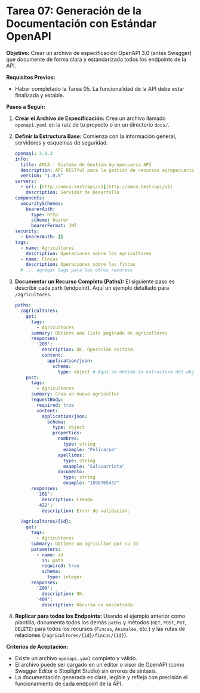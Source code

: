 # Tarea 07: Generación de la Documentación con Estándar OpenAPI

**Objetivo:** Crear un archivo de especificación OpenAPI 3.0 (antes Swagger) que documente de forma clara y estandarizada todos los endpoints de la API.

**Requisitos Previos:**
* Haber completado la Tarea 05. La funcionalidad de la API debe estar finalizada y estable.

**Pasos a Seguir:**

1.  **Crear el Archivo de Especificación:** Crea un archivo llamado `openapi.yaml` en la raíz de tu proyecto o en un directorio `docs/`.

2.  **Definir la Estructura Base:** Comienza con la información general, servidores y esquemas de seguridad.

    ```yaml
    openapi: 3.0.3
    info:
      title: AMCA - Sistema de Gestión Agropecuaria API
      description: API RESTful para la gestión de recursos agropecuarios del sistema AMCA.
      version: "1.0.0"
    servers:
      - url: [http://amca.test/api/v1](http://amca.test/api/v1)
        description: Servidor de Desarrollo
    components:
      securitySchemes:
        bearerAuth:
          type: http
          scheme: bearer
          bearerFormat: JWT
    security:
      - bearerAuth: []
    tags:
      - name: Agricultores
        description: Operaciones sobre los agricultores
      - name: Fincas
        description: Operaciones sobre las fincas
      # ... agregar tags para los otros recursos
    ```

3.  **Documentar un Recurso Completo (Paths):** El siguiente paso es describir cada `path` (endpoint). Aquí un ejemplo detallado para `/agricultores`.

    ```yaml
    paths:
      /agricultores:
        get:
          tags:
            - Agricultores
          summary: Obtiene una lista paginada de agricultores
          responses:
            '200':
              description: OK. Operación exitosa.
              content:
                application/json:
                  schema:
                    type: object # Aquí se define la estructura del objeto de paginación
        post:
          tags:
            - Agricultores
          summary: Crea un nuevo agricultor
          requestBody:
            required: true
            content:
              application/json:
                schema:
                  type: object
                  properties:
                    nombres:
                      type: string
                      example: "Policarpa"
                    apellidos:
                      type: string
                      example: "Salavarrieta"
                    documento:
                      type: string
                      example: "1098765432"
          responses:
            '201':
              description: Creado.
            '422':
              description: Error de validación.

      /agricultores/{id}:
        get:
          tags:
            - Agricultores
          summary: Obtiene un agricultor por su ID
          parameters:
            - name: id
              in: path
              required: true
              schema:
                type: integer
          responses:
            '200':
              description: OK.
            '404':
              description: Recurso no encontrado.
    ```

4.  **Replicar para todos los Endpoints:** Usando el ejemplo anterior como plantilla, documenta todos los demás `paths` y métodos (`GET`, `POST`, `PUT`, `DELETE`) para todos los recursos (`Fincas`, `Animales`, etc.) y las rutas de relaciones (`/agricultores/{id}/fincas/{id}`).

**Criterios de Aceptación:**
* Existe un archivo `openapi.yaml` completo y válido.
* El archivo puede ser cargado en un editor o visor de OpenAPI (como Swagger Editor o Stoplight Studio) sin errores de sintaxis.
* La documentación generada es clara, legible y refleja con precisión el funcionamiento de cada endpoint de la API.